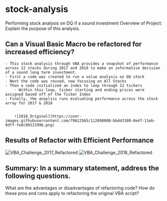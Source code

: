 # stock-analysis
Performing stock analysis on DQ if a sound investment
Overview of Project: Explain the purpose of this analysis.

## Can a Visual Basic Macro be refactored for increased efficiency?
    - This stock analysis through VBA provides a snapshot of performance across 12 stocks during 2017 and 2018 to make an informative decision  of a sound long term investment.
    - First a code was created to run a value analysis on DQ stock
    - Next the code was reused, now focusing on All Stocks
    - Then a code initialized an index to loop through 12 tickers
		- Within this loop, ticker starting and ending prices were assigned based off of the Ticker Index
    - Finally, the anaylsis runs evaluating performance across the stock array for 2017 & 2018
   

        ![2018_Original](https://user-images.githubusercontent.com/79612565/112698808-bbd43180-8e47-11eb-9dff-fe8c09121996.png)


## Results of Refactor with Efficient Performance
![VBA_Challenge_2017_Refactored](https://user-images.githubusercontent.com/79612565/112692273-e5875b80-8e3b-11eb-9cae-95b29daf6cdc.png)
![VBA_Challenge_2018_Refactored](https://user-images.githubusercontent.com/79612565/112692275-e8824c00-8e3b-11eb-9a46-b841ac7136f7.png)


## Summary: In a summary statement, address the following questions.
What are the advantages or disadvantages of refactoring code?
How do these pros and cons apply to refactoring the original VBA script?
